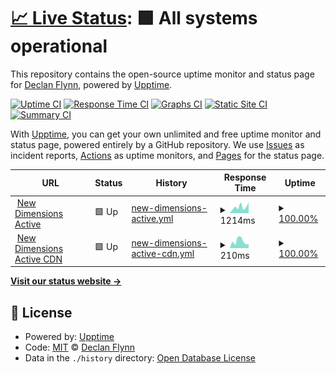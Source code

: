 # [📈 Live Status](https://flynnd6.github.io/nda-stats): <!--live status--> **🟩 All systems operational**

This repository contains the open-source uptime monitor and status page for [Declan Flynn](https://flynnd6.github.io/nda-stats), powered by [Upptime](https://github.com/upptime/upptime).

[![Uptime CI](https://github.com/flynnd6/nda-stats/workflows/Uptime%20CI/badge.svg)](https://github.com/upptime/upptime/actions?query=workflow%3A%22Uptime+CI%22)
[![Response Time CI](https://github.com/flynnd6/nda-stats/workflows/Response%20Time%20CI/badge.svg)](https://github.com/upptime/upptime/actions?query=workflow%3A%22Response+Time+CI%22)
[![Graphs CI](https://github.com/flynnd6/nda-stats/workflows/Graphs%20CI/badge.svg)](https://github.com/upptime/upptime/actions?query=workflow%3A%22Graphs+CI%22)
[![Static Site CI](https://github.com/flynnd6/nda-stats/workflows/Static%20Site%20CI/badge.svg)](https://github.com/upptime/upptime/actions?query=workflow%3A%22Static+Site+CI%22)
[![Summary CI](https://github.com/flynnd6/nda-stats/workflows/Summary%20CI/badge.svg)](https://github.com/upptime/upptime/actions?query=workflow%3A%22Summary+CI%22)

With [Upptime](https://upptime.js.org), you can get your own unlimited and free uptime monitor and status page, powered entirely by a GitHub repository. We use [Issues](https://github.com/flynnd6/nda-stats/issues) as incident reports, [Actions](https://github.com/flynnd6/nda-stats/actions) as uptime monitors, and [Pages](https://flynnd6.github.io/nda-stats) for the status page.

<!--start: status pages-->
<!-- This summary is generated by Upptime (https://github.com/upptime/upptime) -->
<!-- Do not edit this manually, your changes will be overwritten -->
<!-- prettier-ignore -->
| URL | Status | History | Response Time | Uptime |
| --- | ------ | ------- | ------------- | ------ |
| <img alt="" src="https://favicons.githubusercontent.com/newdimensionsactive.ie" height="13"> [New Dimensions Active](https://newdimensionsactive.ie) | 🟩 Up | [new-dimensions-active.yml](https://github.com/flynnd6/Monitoring/commits/HEAD/history/new-dimensions-active.yml) | <details><summary><img alt="Response time graph" src="./graphs/new-dimensions-active/response-time-week.png" height="20"> 1214ms</summary><br><a href="https://flynnd6.github.io/monitoring/history/new-dimensions-active"><img alt="Response time 1921" src="https://img.shields.io/endpoint?url=https%3A%2F%2Fraw.githubusercontent.com%2Fflynnd6%2FMonitoring%2FHEAD%2Fapi%2Fnew-dimensions-active%2Fresponse-time.json"></a><br><a href="https://flynnd6.github.io/monitoring/history/new-dimensions-active"><img alt="24-hour response time 2056" src="https://img.shields.io/endpoint?url=https%3A%2F%2Fraw.githubusercontent.com%2Fflynnd6%2FMonitoring%2FHEAD%2Fapi%2Fnew-dimensions-active%2Fresponse-time-day.json"></a><br><a href="https://flynnd6.github.io/monitoring/history/new-dimensions-active"><img alt="7-day response time 1214" src="https://img.shields.io/endpoint?url=https%3A%2F%2Fraw.githubusercontent.com%2Fflynnd6%2FMonitoring%2FHEAD%2Fapi%2Fnew-dimensions-active%2Fresponse-time-week.json"></a><br><a href="https://flynnd6.github.io/monitoring/history/new-dimensions-active"><img alt="30-day response time 955" src="https://img.shields.io/endpoint?url=https%3A%2F%2Fraw.githubusercontent.com%2Fflynnd6%2FMonitoring%2FHEAD%2Fapi%2Fnew-dimensions-active%2Fresponse-time-month.json"></a><br><a href="https://flynnd6.github.io/monitoring/history/new-dimensions-active"><img alt="1-year response time 1921" src="https://img.shields.io/endpoint?url=https%3A%2F%2Fraw.githubusercontent.com%2Fflynnd6%2FMonitoring%2FHEAD%2Fapi%2Fnew-dimensions-active%2Fresponse-time-year.json"></a></details> | <details><summary><a href="https://flynnd6.github.io/monitoring/history/new-dimensions-active">100.00%</a></summary><a href="https://flynnd6.github.io/monitoring/history/new-dimensions-active"><img alt="All-time uptime 100.00%" src="https://img.shields.io/endpoint?url=https%3A%2F%2Fraw.githubusercontent.com%2Fflynnd6%2FMonitoring%2FHEAD%2Fapi%2Fnew-dimensions-active%2Fuptime.json"></a><br><a href="https://flynnd6.github.io/monitoring/history/new-dimensions-active"><img alt="24-hour uptime 100.00%" src="https://img.shields.io/endpoint?url=https%3A%2F%2Fraw.githubusercontent.com%2Fflynnd6%2FMonitoring%2FHEAD%2Fapi%2Fnew-dimensions-active%2Fuptime-day.json"></a><br><a href="https://flynnd6.github.io/monitoring/history/new-dimensions-active"><img alt="7-day uptime 100.00%" src="https://img.shields.io/endpoint?url=https%3A%2F%2Fraw.githubusercontent.com%2Fflynnd6%2FMonitoring%2FHEAD%2Fapi%2Fnew-dimensions-active%2Fuptime-week.json"></a><br><a href="https://flynnd6.github.io/monitoring/history/new-dimensions-active"><img alt="30-day uptime 100.00%" src="https://img.shields.io/endpoint?url=https%3A%2F%2Fraw.githubusercontent.com%2Fflynnd6%2FMonitoring%2FHEAD%2Fapi%2Fnew-dimensions-active%2Fuptime-month.json"></a><br><a href="https://flynnd6.github.io/monitoring/history/new-dimensions-active"><img alt="1-year uptime 100.00%" src="https://img.shields.io/endpoint?url=https%3A%2F%2Fraw.githubusercontent.com%2Fflynnd6%2FMonitoring%2FHEAD%2Fapi%2Fnew-dimensions-active%2Fuptime-year.json"></a></details>
| <img alt="" src="https://favicons.githubusercontent.com/cdn.newdimensionsactive.ie" height="13"> [New Dimensions Active CDN](https://cdn.newdimensionsactive.ie/wp-content/uploads/2018/11/trs-white.png) | 🟩 Up | [new-dimensions-active-cdn.yml](https://github.com/flynnd6/Monitoring/commits/HEAD/history/new-dimensions-active-cdn.yml) | <details><summary><img alt="Response time graph" src="./graphs/new-dimensions-active-cdn/response-time-week.png" height="20"> 210ms</summary><br><a href="https://flynnd6.github.io/monitoring/history/new-dimensions-active-cdn"><img alt="Response time 270" src="https://img.shields.io/endpoint?url=https%3A%2F%2Fraw.githubusercontent.com%2Fflynnd6%2FMonitoring%2FHEAD%2Fapi%2Fnew-dimensions-active-cdn%2Fresponse-time.json"></a><br><a href="https://flynnd6.github.io/monitoring/history/new-dimensions-active-cdn"><img alt="24-hour response time 127" src="https://img.shields.io/endpoint?url=https%3A%2F%2Fraw.githubusercontent.com%2Fflynnd6%2FMonitoring%2FHEAD%2Fapi%2Fnew-dimensions-active-cdn%2Fresponse-time-day.json"></a><br><a href="https://flynnd6.github.io/monitoring/history/new-dimensions-active-cdn"><img alt="7-day response time 210" src="https://img.shields.io/endpoint?url=https%3A%2F%2Fraw.githubusercontent.com%2Fflynnd6%2FMonitoring%2FHEAD%2Fapi%2Fnew-dimensions-active-cdn%2Fresponse-time-week.json"></a><br><a href="https://flynnd6.github.io/monitoring/history/new-dimensions-active-cdn"><img alt="30-day response time 224" src="https://img.shields.io/endpoint?url=https%3A%2F%2Fraw.githubusercontent.com%2Fflynnd6%2FMonitoring%2FHEAD%2Fapi%2Fnew-dimensions-active-cdn%2Fresponse-time-month.json"></a><br><a href="https://flynnd6.github.io/monitoring/history/new-dimensions-active-cdn"><img alt="1-year response time 270" src="https://img.shields.io/endpoint?url=https%3A%2F%2Fraw.githubusercontent.com%2Fflynnd6%2FMonitoring%2FHEAD%2Fapi%2Fnew-dimensions-active-cdn%2Fresponse-time-year.json"></a></details> | <details><summary><a href="https://flynnd6.github.io/monitoring/history/new-dimensions-active-cdn">100.00%</a></summary><a href="https://flynnd6.github.io/monitoring/history/new-dimensions-active-cdn"><img alt="All-time uptime 100.00%" src="https://img.shields.io/endpoint?url=https%3A%2F%2Fraw.githubusercontent.com%2Fflynnd6%2FMonitoring%2FHEAD%2Fapi%2Fnew-dimensions-active-cdn%2Fuptime.json"></a><br><a href="https://flynnd6.github.io/monitoring/history/new-dimensions-active-cdn"><img alt="24-hour uptime 100.00%" src="https://img.shields.io/endpoint?url=https%3A%2F%2Fraw.githubusercontent.com%2Fflynnd6%2FMonitoring%2FHEAD%2Fapi%2Fnew-dimensions-active-cdn%2Fuptime-day.json"></a><br><a href="https://flynnd6.github.io/monitoring/history/new-dimensions-active-cdn"><img alt="7-day uptime 100.00%" src="https://img.shields.io/endpoint?url=https%3A%2F%2Fraw.githubusercontent.com%2Fflynnd6%2FMonitoring%2FHEAD%2Fapi%2Fnew-dimensions-active-cdn%2Fuptime-week.json"></a><br><a href="https://flynnd6.github.io/monitoring/history/new-dimensions-active-cdn"><img alt="30-day uptime 100.00%" src="https://img.shields.io/endpoint?url=https%3A%2F%2Fraw.githubusercontent.com%2Fflynnd6%2FMonitoring%2FHEAD%2Fapi%2Fnew-dimensions-active-cdn%2Fuptime-month.json"></a><br><a href="https://flynnd6.github.io/monitoring/history/new-dimensions-active-cdn"><img alt="1-year uptime 100.00%" src="https://img.shields.io/endpoint?url=https%3A%2F%2Fraw.githubusercontent.com%2Fflynnd6%2FMonitoring%2FHEAD%2Fapi%2Fnew-dimensions-active-cdn%2Fuptime-year.json"></a></details>

<!--end: status pages-->

[**Visit our status website →**](https://flynnd6.github.io/monitoring)

## 📄 License

- Powered by: [Upptime](https://github.com/upptime/upptime)
- Code: [MIT](./LICENSE) © [Declan Flynn](https://flynnd6.github.io/nda-stats)
- Data in the `./history` directory: [Open Database License](https://opendatacommons.org/licenses/odbl/1-0/)
